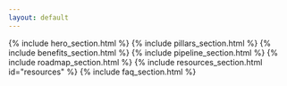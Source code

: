 ```yaml
---
layout: default
---
```


{% include hero_section.html %}
{% include pillars_section.html %}
{% include benefits_section.html %}
{% include pipeline_section.html %}
{% include roadmap_section.html %}
{% include resources_section.html id="resources" %}
{% include faq_section.html %}
